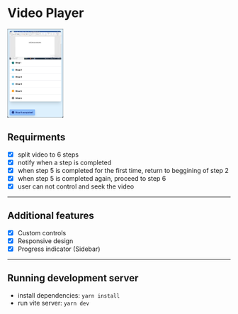 # Video Player
<img src="/screenshot/1.png?raw=true" height="200">

## Requirments

- [x] split video to 6 steps
- [x] notify when a step is completed
- [x] when step 5 is completed for the first time, return to beggining of step 2
- [x] when step 5 is completed again, proceed to step 6
- [x] user can not control and seek the video

---

## Additional features

- [x] Custom controls
- [x] Responsive design
- [x] Progress indicator (Sidebar)

---

## Running development server

- install dependencies: `yarn install`
- run vite server: `yarn dev`
